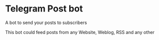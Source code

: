 # Telegram Post bot
A bot to send your posts to subscribers

This bot could feed posts from any Website, Weblog, RSS and any other
